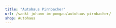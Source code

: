 ```yaml
---
title: "Autohaus Pirnbacher"
url: /sankt-johann-im-pongau/autohaus-pirnbacher/
shop: Autohaus
---
```

